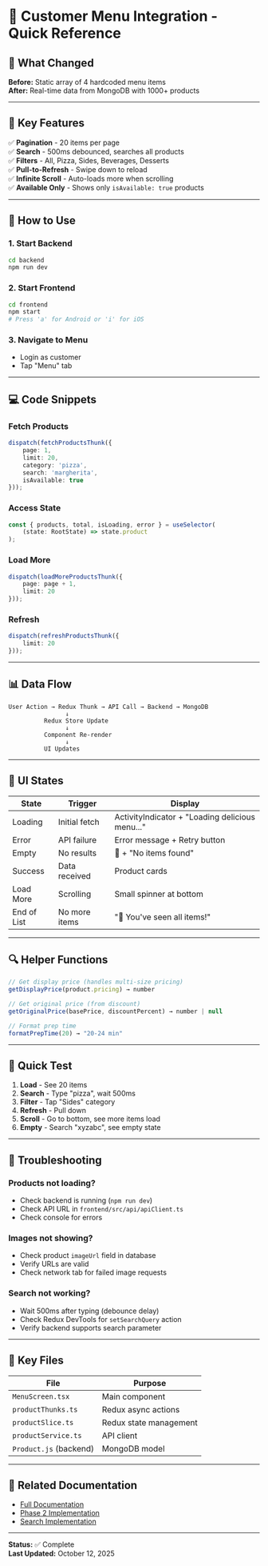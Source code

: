 # 🚀 Customer Menu Integration - Quick Reference

## 📌 What Changed

**Before:** Static array of 4 hardcoded menu items  
**After:** Real-time data from MongoDB with 1000+ products

---

## 🎯 Key Features

✅ **Pagination** - 20 items per page  
✅ **Search** - 500ms debounced, searches all products  
✅ **Filters** - All, Pizza, Sides, Beverages, Desserts  
✅ **Pull-to-Refresh** - Swipe down to reload  
✅ **Infinite Scroll** - Auto-loads more when scrolling  
✅ **Available Only** - Shows only `isAvailable: true` products

---

## 🔧 How to Use

### 1. Start Backend
```bash
cd backend
npm run dev
```

### 2. Start Frontend
```bash
cd frontend
npm start
# Press 'a' for Android or 'i' for iOS
```

### 3. Navigate to Menu
- Login as customer
- Tap "Menu" tab

---

## 💻 Code Snippets

### Fetch Products
```typescript
dispatch(fetchProductsThunk({ 
    page: 1, 
    limit: 20,
    category: 'pizza',
    search: 'margherita',
    isAvailable: true
}));
```

### Access State
```typescript
const { products, total, isLoading, error } = useSelector(
    (state: RootState) => state.product
);
```

### Load More
```typescript
dispatch(loadMoreProductsThunk({ 
    page: page + 1, 
    limit: 20 
}));
```

### Refresh
```typescript
dispatch(refreshProductsThunk({ 
    limit: 20 
}));
```

---

## 📊 Data Flow

```
User Action → Redux Thunk → API Call → Backend → MongoDB
                ↓
          Redux Store Update
                ↓
          Component Re-render
                ↓
          UI Updates
```

---

## 🎨 UI States

| State | Trigger | Display |
|-------|---------|---------|
| Loading | Initial fetch | ActivityIndicator + "Loading delicious menu..." |
| Error | API failure | Error message + Retry button |
| Empty | No results | 🍕 + "No items found" |
| Success | Data received | Product cards |
| Load More | Scrolling | Small spinner at bottom |
| End of List | No more items | "🎉 You've seen all items!" |

---

## 🔍 Helper Functions

```typescript
// Get display price (handles multi-size pricing)
getDisplayPrice(product.pricing) → number

// Get original price (from discount)
getOriginalPrice(basePrice, discountPercent) → number | null

// Format prep time
formatPrepTime(20) → "20-24 min"
```

---

## 🧪 Quick Test

1. **Load** - See 20 items
2. **Search** - Type "pizza", wait 500ms
3. **Filter** - Tap "Sides" category
4. **Refresh** - Pull down
5. **Scroll** - Go to bottom, see more items load
6. **Empty** - Search "xyzabc", see empty state

---

## 🐛 Troubleshooting

### Products not loading?
- Check backend is running (`npm run dev`)
- Check API URL in `frontend/src/api/apiClient.ts`
- Check console for errors

### Images not showing?
- Check product `imageUrl` field in database
- Verify URLs are valid
- Check network tab for failed image requests

### Search not working?
- Wait 500ms after typing (debounce delay)
- Check Redux DevTools for `setSearchQuery` action
- Verify backend supports search parameter

---

## 📁 Key Files

| File | Purpose |
|------|---------|
| `MenuScreen.tsx` | Main component |
| `productThunks.ts` | Redux async actions |
| `productSlice.ts` | Redux state management |
| `productService.ts` | API client |
| `Product.js` (backend) | MongoDB model |

---

## 🔗 Related Documentation

- [Full Documentation](./CUSTOMER_MENU_INTEGRATION.md)
- [Phase 2 Implementation](./PHASE_2_IMPLEMENTATION_COMPLETE.md)
- [Search Implementation](./SEARCH_FUNCTIONALITY_IMPLEMENTATION.md)

---

**Status:** ✅ Complete  
**Last Updated:** October 12, 2025
